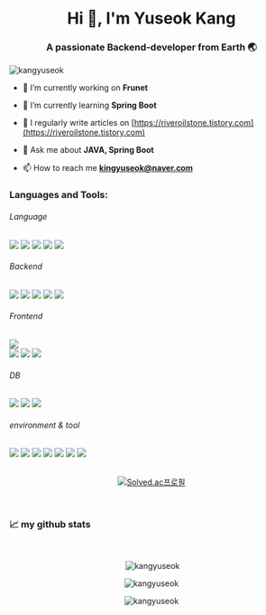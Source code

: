 <h1 align="center">Hi 👋, I'm Yuseok Kang</h1>
<h3 align="center">A passionate Backend-developer from Earth 🌏</h3>

<p align="left"> <img src="https://komarev.com/ghpvc/?username=kangyuseok&label=Profile%20views&color=0e75b6&style=flat" alt="kangyuseok" /> </p>

- 🔭 I’m currently working on **Frunet**

- 🌱 I’m currently learning **Spring Boot**

- 📝 I regularly write articles on [https://riveroilstone.tistory.com](https://riveroilstone.tistory.com)

- 💬 Ask me about **JAVA, Spring Boot**

- 📫 How to reach me **kingyuseok@naver.com**


<h3 align="left">Languages and Tools:</h3>

###### Language
<div>
<img src="https://img.shields.io/badge/java-007396?style=flat-square&logo=java&logoColor=FFFFFF"/>
<img src="https://img.shields.io/badge/javascript-F7DF1E?style=flat-square&logo=javascript&logoColor=000000"/>
<img src="https://img.shields.io/badge/C++-00599C?style=flat-square&logo=c%2B%2B&logoColor=FFFFFFF"/>
<img src="https://img.shields.io/badge/C-A8B9CC?style=flat-square&logo=C&logoColor=000000"/>
<img src="https://img.shields.io/badge/Python-3776AB?style=flat-square&logo=Python&logoColor=FFFFFF"/>  
</div>



###### Backend

<div>
<img src="https://img.shields.io/badge/Node.js-339933?style=flat-square&logo=Node.js&logoColor=FFFFFF"/>
<img src="https://img.shields.io/badge/spring-6DB33F?style=flat-square&logo=spring&logoColor=FFFFFF"/>
<img src="https://img.shields.io/badge/SpringBoot-6DB33F?style=flat-square&logo=SpringBoot&logoColor=FFFFFF"/>
<img src="https://img.shields.io/badge/SpringSecurity-6DB33F?style=flat-square&logo=SpringSecurity&logoColor=FFFFFF"/>
<img src="https://img.shields.io/badge/Thymeleaf-005F0F?style=flat-square&logo=Thymeleaf&logoColor=FFFFFF"/>


</div>

###### Frontend

<div>
<img src="https://img.shields.io/badge/Vue.js-4FC08D?style=flat-square&logo=Vue.js&logoColor=FFFFFF"/>
<div/>
  
<div>
<img src="https://img.shields.io/badge/html5-E34F26?style=flat-square&logo=html5&logoColor=FFFFFF"/>
<img src="https://img.shields.io/badge/css3-1572B6?style=flat-square&logo=css3&logoColor=FFFFFF"/>
<img src="https://img.shields.io/badge/bootstrap-7952B3?style=flat-square&logo=bootstrap&logoColor=FFFFFF"/>
</div>

###### DB
<div>
<img src="https://img.shields.io/badge/mysql-4479A1?style=flat-square&logo=mysql&logoColor=FFFFFF"/>
<img src="https://img.shields.io/badge/oracle-F80000?style=flat-square&logo=oracle&logoColor=FFFFFF"/>
<img src="https://img.shields.io/badge/MongoDB-47A248?style=flat-square&logo=MongoDB&logoColor=FFFFFF"/>
</div>


###### environment & tool

<div>
<img src="https://img.shields.io/badge/git-F05032?style=flat-square&logo=git&logoColor=FFFFFF"/>
<img src="https://img.shields.io/badge/github-181717?style=flat-square&logo=github&logoColor=FFFFFF"/>
<img src="https://img.shields.io/badge/figma-F24E1E?style=flat-square&logo=figma&logoColor=FFFFFF"/>
<img src="https://img.shields.io/badge/Visual Studio-5C2D91?style=flat-square&logo=VisualStudio&logoColor=FFFFFF"/>
<img src="https://img.shields.io/badge/vscode-007ACC?style=flat-square&logo=visualstudiocode&logoColor=FFFFFF"/>
<img src="https://img.shields.io/badge/intellij-000000?style=flat-square&logo=intellijidea&logoColor=FFFFFF"/>
<img src="https://img.shields.io/badge/DBeaver-382923?style=flat-square&logo=DBeaver&logoColor=FFFFFF"/>
</div>

<br>
<div align="center">

  
[![Solved.ac프로필](http://mazassumnida.wtf/api/generate_badge?boj=kangyuseok)](https://solved.ac/{handle})

</div>
<br>

 <h3 align="left">📈 my github stats</h3>
<br />
<p  align="center">&nbsp;<img align="center" src="https://github-readme-stats.vercel.app/api?username=kangyuseok&show_icons=true&theme=gotham&locale=en" alt="kangyuseok" /></p>
<p  align="center"><img align="center" src="https://github-readme-streak-stats.herokuapp.com/?user=kangyuseok&theme=gotham" alt="kangyuseok" /></p>

<p align="center"><img align="center" src="https://github-readme-stats.vercel.app/api/top-langs?username=kangyuseok&show_icons=true&locale=en&layout=compact&theme=gotham" alt="kangyuseok" /></p>
